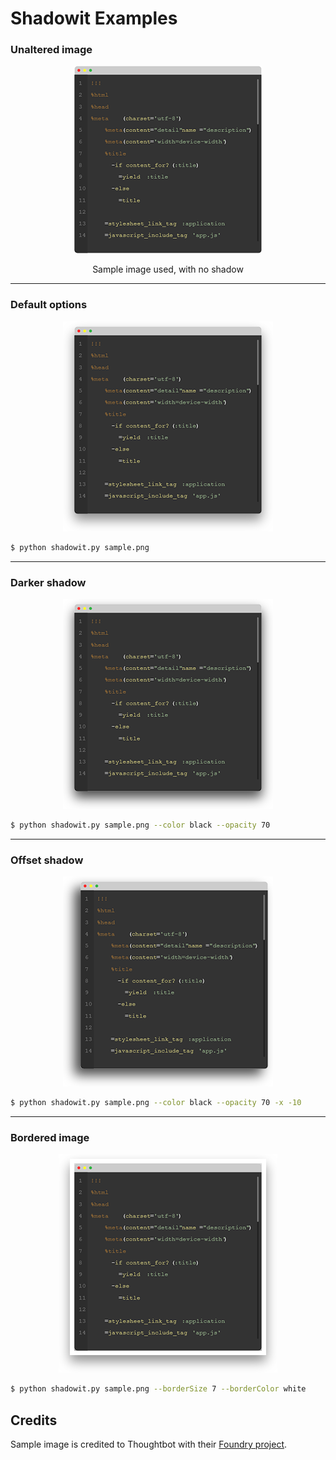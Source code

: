 # Shadowit Examples

### Unaltered image

<p align="center"><img src="images/sample.png" /></p>
<p align="center">Sample image used, with no shadow</p>

----

### Default options
<p align="center"><img src="images/default.png" /></p>

```bash
$ python shadowit.py sample.png
```

----

### Darker shadow
<p align="center"><img src="images/dark_shadow.png" /></p>

```bash
$ python shadowit.py sample.png --color black --opacity 70
```

----

### Offset shadow
<p align="center"><img src="images/offset_shadow.png" /></p>

```bash
$ python shadowit.py sample.png --color black --opacity 70 -x -10
```

----

### Bordered image
<p align="center"><img src="images/bordered_image.png" /></p>

```bash
$ python shadowit.py sample.png --borderSize 7 --borderColor white
```

## Credits

Sample image is credited to Thoughtbot with their [Foundry project](http://thoughtbot.github.io/foundry/).

